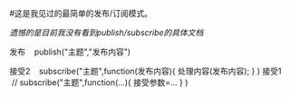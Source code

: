 #这是我见过的最简单的发布/订阅模式。

*遗憾的是目前我没有看到publish/subscribe的具体文档*

发布
    publish("主题","发布内容")

接受2
    subscribe("主题",function(发布内容){
        处理内容(发布内容);
    } )
 接受1
    //
     subscribe("主题",function(...){
        接受参数=...
    } )
